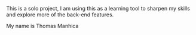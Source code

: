 This is a solo project, I am using this as a learning tool to sharpen my skills and explore more of the back-end features.

My name is Thomas Manhica
